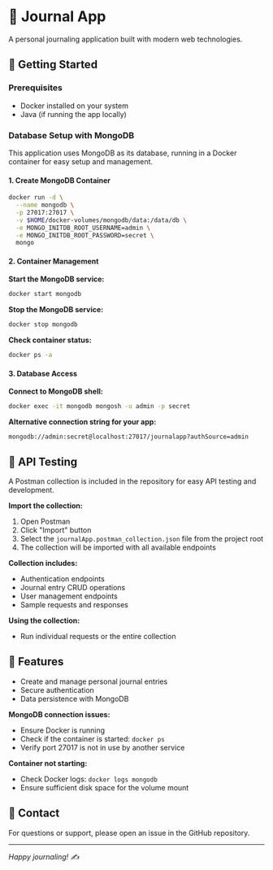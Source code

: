 # 📖 Journal App

A personal journaling application built with modern web technologies.

## 🚀 Getting Started

### Prerequisites
- Docker installed on your system
- Java (if running the app locally)

### Database Setup with MongoDB

This application uses MongoDB as its database, running in a Docker container for easy setup and management.

#### 1. Create MongoDB Container

```bash
docker run -d \
  --name mongodb \
  -p 27017:27017 \
  -v $HOME/docker-volumes/mongodb/data:/data/db \
  -e MONGO_INITDB_ROOT_USERNAME=admin \
  -e MONGO_INITDB_ROOT_PASSWORD=secret \
  mongo
```

#### 2. Container Management

**Start the MongoDB service:**
```bash
docker start mongodb
```

**Stop the MongoDB service:**
```bash
docker stop mongodb
```

**Check container status:**
```bash
docker ps -a
```

#### 3. Database Access

**Connect to MongoDB shell:**
```bash
docker exec -it mongodb mongosh -u admin -p secret
```

**Alternative connection string for your app:**
```
mongodb://admin:secret@localhost:27017/journalapp?authSource=admin
```
## 🚀 API Testing

A Postman collection is included in the repository for easy API testing and development.

**Import the collection:**
1. Open Postman
2. Click "Import" button
3. Select the `journalApp.postman_collection.json` file from the project root
4. The collection will be imported with all available endpoints

**Collection includes:**
- Authentication endpoints
- Journal entry CRUD operations
- User management endpoints
- Sample requests and responses

**Using the collection:**
- Run individual requests or the entire collection

## 📝 Features

- Create and manage personal journal entries
- Secure authentication
- Data persistence with MongoDB

**MongoDB connection issues:**
- Ensure Docker is running
- Check if the container is started: `docker ps`
- Verify port 27017 is not in use by another service

**Container not starting:**
- Check Docker logs: `docker logs mongodb`
- Ensure sufficient disk space for the volume mount

## 📧 Contact

For questions or support, please open an issue in the GitHub repository.

---

*Happy journaling! ✍️*